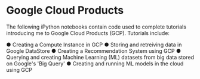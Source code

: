 # Google Cloud Products

The following iPython notebooks contain code used to complete tutorials introducing me to Google Cloud Products (GCP).
Tutorials include:

● Creating a Compute Instance in GCP
● Storing and retreiving data in Google DataStore
● Creating a Recommendation System using GCP
● Querying and creating Machine Learning (ML) datasets from big data stored on Google's 'Big Query'
● Creating and running ML models in the cloud using GCP
